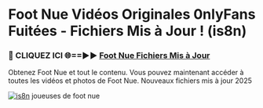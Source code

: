 # Foot Nue Vidéos Originales 0nlyFans Fuitées - Fichiers Mis à Jour ! (is8n)

<h3>🔴 CLIQUEZ ICI 🌐==►► <a href="https://tinyurl.com/2pmr4ezf" rel="nofollow">Foot Nue Fichiers Mis à Jour</a></h3>

Obtenez Foot Nue et tout le contenu. Vous pouvez maintenant accéder à toutes les vidéos et photos de Foot Nue. Nouveaux fichiers mis à jour 2025

[![is8n](https://i.imgur.com/6SNvagu.gif)](https://tinyurl.com/2pmr4ezf)
joueuses de foot nue